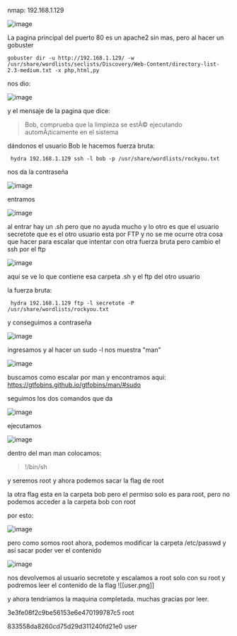 nmap: 192.168.1.129

![image](https://github.com/user-attachments/assets/d17ebd57-216c-46bd-aece-555b03dab70c)

La pagina principal del puerto 80 es un apache2 sin mas, pero al hacer un gobuster

    gobuster dir -u http://192.168.1.129/ -w /usr/share/wordlists/seclists/Discovery/Web-Content/directory-list-2.3-medium.txt -x php,html,py 

nos dio: 

![image](https://github.com/user-attachments/assets/58916336-6df0-4c2c-8c17-b8557361e0d7)

y el mensaje de la pagina que dice:
>  Bob, comprueba que la limpieza se estÃ© ejecutando automÃ¡ticamente en el sistema

dándonos el usuario Bob
le hacemos fuerza bruta:

     hydra 192.168.1.129 ssh -l bob -p /usr/share/wordlists/rockyou.txt

nos da la contraseña

![image](https://github.com/user-attachments/assets/835ab1aa-09f6-4c86-bf5d-67a9c4b776b7)

entramos

![image](https://github.com/user-attachments/assets/952fd3d3-f5ec-4cdb-bcee-6c675408646e)

al entrar hay un .sh pero que no ayuda mucho y lo otro es que el usuario secretote que es el otro usuario esta por FTP y no se me ocurre otra cosa que hacer para escalar que intentar con otra fuerza bruta pero cambio el ssh por el ftp

![image](https://github.com/user-attachments/assets/70e08ee4-0b9c-4d17-b32f-269d796099be)


aquí se ve lo que contiene esa carpeta .sh y el ftp del otro usuario

la fuerza bruta: 

     hydra 192.168.1.129 ftp -l secretote -P /usr/share/wordlists/rockyou.txt

y conseguimos a contraseña

![image](https://github.com/user-attachments/assets/315398aa-6fb4-45cb-84f2-fe51abed3802)

ingresamos y al hacer un sudo -l nos muestra "man"

![image](https://github.com/user-attachments/assets/ec892b4c-1c16-463a-8ec9-3ff028905651)

buscamos como escalar por man y encontramos aqui: https://gtfobins.github.io/gtfobins/man/#sudo

seguimos los dos comandos que da

![image](https://github.com/user-attachments/assets/d9d1f758-6177-475b-b083-884af3fae0d6)

ejecutamos 

![image](https://github.com/user-attachments/assets/dee1dc23-ab3c-4259-96eb-cdaf51441633)

dentro del man man colocamos: 
> !/bin/sh

y seremos root y ahora podemos sacar la flag de root

la otra flag esta en la carpeta bob pero el permiso solo es para root, pero no podemos acceder a la carpeta bob con root

por esto: 

![image](https://github.com/user-attachments/assets/b02e1473-ed64-4afb-b798-468fc5f43cc2)

pero como somos root ahora, podemos modificar la carpeta /etc/passwd y así sacar poder ver el contenido

![image](https://github.com/user-attachments/assets/7478e77f-5edd-407d-8449-947e183831dc)

nos devolvemos al usuario secretote y escalamos a root solo con su root
y podremos leer el contenido de la flag
![[user.png]]

y ahora tendríamos la maquina completada. muchas gracias por leer. 

3e3fe08f2c9be56153e6e470199787c5 root

833558da8260cd75d29d311240fd21e0 user 

